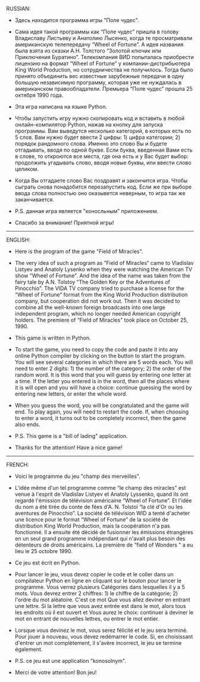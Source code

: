 RUSSIAN:
* Здесь находится программа игры "Поле чудес".
* Сама идея такой программы как “Поле чудес” пришла в голову Владиславу Листьеву и Анатолию Лысенко, когда те просматривали американскую телепередачу “Wheel of Fortune”. А идея названия была взята из сказки А.Н. Толстого “Золотой ключик или Приключения Буратино”. 
Телекомпания ВИD попыталась приобрести лицензию на формат “Wheel of Fortune” у компании-дистрибьютера King World Production, но сотрудничества не получилось.
Тогда было принято объединить вес известные зарубежные передачи в одну большую независимую программу, которая уже не нуждалась в американском правообладатели. Премьера “Поле чудес” прошла 25 октября 1990 года.
* Эта игра написана на языке Python.
* Чтобы запустить игру нужно скопировать код и вставить в любой онлайн-компилятор Python, нажав на кнопку для запуска программы. Вам выведутся несколько категорий, в которых есть по 5 слов. Вам нужно будет ввести 2 цифры: 1) цифра категории; 2) порядок рандомного слова.
Именно это слово Вы и будете отгадывать, вводя по одной букве. Если буква, введенная Вами есть в слове, то откроются все места, где она есть и у Вас будет выбор: продолжить угадывать слово, вводя новые буквы, или ввести слово целиком.
* Когда Вы отгадаете слово Вас поздравят и закончится игра. Чтобы сыграть снова понадобится перезапустить код.
Если же при выборе ввода слова полностью оно оказывется неверным, то игра так же заканчивается.
* P.S. данная игра является "коносльным" приложением.

* Спасибо за внимание! Приятной игры!
----------------------------------------------------------------------------
ENGLISH:
* Here is the program of the game "Field of Miracles".
* The very idea of such a program as ”Field of Miracles“ came to Vladislav Listyev and Anatoly Lysenko when they were watching the American TV show "Wheel of Fortune". And the idea of the name was taken from the fairy tale by A.N. Tolstoy “The Golden Key or the Adventures of Pinocchio". The VIDA TV company tried to purchase a license for the “Wheel of Fortune” format from the King World Production distribution company, but cooperation did not work out. Then it was decided to combine all the well-known foreign broadcasts into one large independent program, which no longer needed American copyright holders. The premiere of “Field of Miracles" took place on October 25, 1990.
* This game is written in Python.
* To start the game, you need to copy the code and paste it into any online Python compiler by clicking on the button to start the program. You will see several categories in which there are 5 words each. You will need to enter 2 digits: 1) the number of the category; 2) the order of the random word. It is this word that you will guess by entering one letter at a time. If the letter you entered is in the word, then all the places where it is will open and you will have a choice: continue guessing the word by entering new letters, or enter the whole word.
* When you guess the word, you will be congratulated and the game will end. To play again, you will need to restart the code. If, when choosing to enter a word, it turns out to be completely incorrect, then the game also ends.
* P.S. This game is a "bill of lading" application.
  
* Thanks for the attention! Have a nice game!
---------------------------------------------------------------------------------
FRENCH:
* Voici le programme du jeu "champ des merveilles".

* L'idée même d'un tel programme comme “le champ des miracles” est venue à l'esprit de Vladislav Listyev et Anatoly Lyssenko, quand ils ont regardé l'émission de télévision américaine “Wheel of Fortune”. Et l'idée du nom a été tirée du conte de fées d'A. N. Tolstoï “la clé d'Or ou les aventures de Pinocchio”. La société de télévision WID a tenté d'acheter une licence pour le format “Wheel of Fortune” de la société de distribution King World Production, mais la coopération n'a pas fonctionné. Il a ensuite été décidé de fusionner les émissions étrangères en un seul grand programme indépendant qui n'avait plus besoin des détenteurs de droits américains. La première de “field of Wonders " a eu lieu le 25 octobre 1990.

* Ce jeu est écrit en Python.

* Pour lancer le jeu, vous devez copier le code et le coller dans un compilateur Python en ligne en cliquant sur le bouton pour lancer le programme. Vous verrez plusieurs Catégories dans lesquelles il y a 5 mots. Vous devrez entrer 2 chiffres: 1) le chiffre de la catégorie; 2) l'ordre du mot aléatoire. C'est ce mot Que vous allez deviner en entrant une lettre. Si la lettre que vous avez entrée est dans le mot, alors tous les endroits où il est ouvert et Vous aurez le choix: continuer à deviner le mot en entrant de nouvelles lettres, ou entrer le mot entier.

* Lorsque vous devinez le mot, vous serez félicité et le jeu sera terminé. Pour jouer à nouveau, vous devez redémarrer le code. Si, en choisissant d'entrer un mot complètement, il s'avère incorrect, le jeu se termine également.

* P.S. ce jeu est une application "konosolnym".

* Merci de votre attention! Bon jeu!
